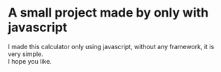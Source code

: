 <h1>A small project made by only with javascript</h1>

I made this calculator only using javascript, without any framework, it is very simple.</br>
I hope you like.
